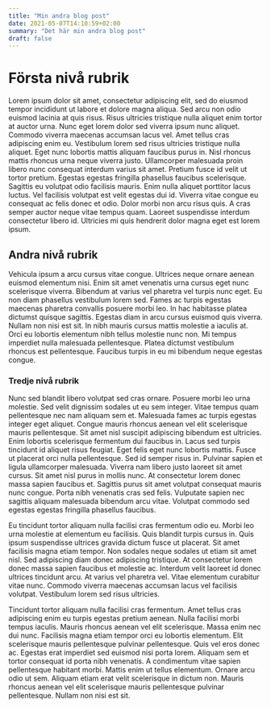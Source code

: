 ```yaml
---
title: "Min andra blog post"
date: 2021-05-07T14:10:59+02:00
summary: "Det här min andra blog post"
draft: false
---
```


# Första nivå rubrik

Lorem ipsum dolor sit amet, consectetur adipiscing elit, sed do eiusmod tempor incididunt ut labore et dolore magna aliqua. Sed arcu non odio euismod lacinia at quis risus. Risus ultricies tristique nulla aliquet enim tortor at auctor urna. Nunc eget lorem dolor sed viverra ipsum nunc aliquet. Commodo viverra maecenas accumsan lacus vel. Amet tellus cras adipiscing enim eu. Vestibulum lorem sed risus ultricies tristique nulla aliquet. Eget nunc lobortis mattis aliquam faucibus purus in. Nisl rhoncus mattis rhoncus urna neque viverra justo. Ullamcorper malesuada proin libero nunc consequat interdum varius sit amet. Pretium fusce id velit ut tortor pretium. Egestas egestas fringilla phasellus faucibus scelerisque. Sagittis eu volutpat odio facilisis mauris. Enim nulla aliquet porttitor lacus luctus. Vel facilisis volutpat est velit egestas dui id. Viverra vitae congue eu consequat ac felis donec et odio. Dolor morbi non arcu risus quis. A cras semper auctor neque vitae tempus quam. Laoreet suspendisse interdum consectetur libero id. Ultricies mi quis hendrerit dolor magna eget est lorem ipsum.

## Andra nivå rubrik

Vehicula ipsum a arcu cursus vitae congue. Ultrices neque ornare aenean euismod elementum nisi. Enim sit amet venenatis urna cursus eget nunc scelerisque viverra. Bibendum at varius vel pharetra vel turpis nunc eget. Eu non diam phasellus vestibulum lorem sed. Fames ac turpis egestas maecenas pharetra convallis posuere morbi leo. In hac habitasse platea dictumst quisque sagittis. Egestas diam in arcu cursus euismod quis viverra. Nullam non nisi est sit. In nibh mauris cursus mattis molestie a iaculis at. Orci eu lobortis elementum nibh tellus molestie nunc non. Mi tempus imperdiet nulla malesuada pellentesque. Platea dictumst vestibulum rhoncus est pellentesque. Faucibus turpis in eu mi bibendum neque egestas congue.

### Tredje nivå rubrik

Nunc sed blandit libero volutpat sed cras ornare. Posuere morbi leo urna molestie. Sed velit dignissim sodales ut eu sem integer. Vitae tempus quam pellentesque nec nam aliquam sem et. Malesuada fames ac turpis egestas integer eget aliquet. Congue mauris rhoncus aenean vel elit scelerisque mauris pellentesque. Sit amet nisl suscipit adipiscing bibendum est ultricies. Enim lobortis scelerisque fermentum dui faucibus in. Lacus sed turpis tincidunt id aliquet risus feugiat. Eget felis eget nunc lobortis mattis. Fusce ut placerat orci nulla pellentesque. Sed id semper risus in. Pulvinar sapien et ligula ullamcorper malesuada. Viverra nam libero justo laoreet sit amet cursus. Sit amet nisl purus in mollis nunc. At consectetur lorem donec massa sapien faucibus et. Sagittis purus sit amet volutpat consequat mauris nunc congue. Porta nibh venenatis cras sed felis. Vulputate sapien nec sagittis aliquam malesuada bibendum arcu vitae. Volutpat commodo sed egestas egestas fringilla phasellus faucibus.

Eu tincidunt tortor aliquam nulla facilisi cras fermentum odio eu. Morbi leo urna molestie at elementum eu facilisis. Quis blandit turpis cursus in. Quis ipsum suspendisse ultrices gravida dictum fusce ut placerat. Sit amet facilisis magna etiam tempor. Non sodales neque sodales ut etiam sit amet nisl. Sed adipiscing diam donec adipiscing tristique. At consectetur lorem donec massa sapien faucibus et molestie ac. Interdum velit laoreet id donec ultrices tincidunt arcu. At varius vel pharetra vel. Vitae elementum curabitur vitae nunc. Commodo viverra maecenas accumsan lacus vel facilisis volutpat. Vestibulum lorem sed risus ultricies.

Tincidunt tortor aliquam nulla facilisi cras fermentum. Amet tellus cras adipiscing enim eu turpis egestas pretium aenean. Nulla facilisi morbi tempus iaculis. Mauris rhoncus aenean vel elit scelerisque. Massa enim nec dui nunc. Facilisis magna etiam tempor orci eu lobortis elementum. Elit scelerisque mauris pellentesque pulvinar pellentesque. Quis vel eros donec ac. Egestas erat imperdiet sed euismod nisi porta lorem. Aliquam sem et tortor consequat id porta nibh venenatis. A condimentum vitae sapien pellentesque habitant morbi. Mattis enim ut tellus elementum. Ornare arcu odio ut sem. Aliquam etiam erat velit scelerisque in dictum non. Mauris rhoncus aenean vel elit scelerisque mauris pellentesque pulvinar pellentesque. Nullam non nisi est sit.